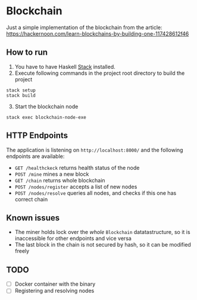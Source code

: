# Blockchain

Just a simple implementation of the blockchain from the article: https://hackernoon.com/learn-blockchains-by-building-one-117428612f46

## How to run

1. You have to have Haskell [Stack](https://docs.haskellstack.org/en/stable/README/) installed.
2. Execute following commands in the project root directory to build the project
```
stack setup
stack build
```
3. Start the blockchain node
```
stack exec blockchain-node-exe
````

## HTTP Endpoints
The application is listening on `http://localhost:8000/` and the following endpoints are available:
 * `GET /healthckeck` returns health status of the node
 * `POST /mine` mines a new block
 * `GET /chain` returns whole blockchain
 * `POST /nodes/register` accepts a list of new nodes
 * `POST /nodes/resolve` queries all nodes, and checks if this one has correct chain


## Known issues

* The miner holds lock over the *whole* `Blockchain` datatastructure, so it is inaccessible for other endpoints and vice versa
* The last block in the chain is not secured by hash, so it can be modified freely


## TODO
* [ ] Docker container with the binary
* [ ] Registering and resolving nodes
